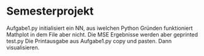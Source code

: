 # Semesterprojekt

Aufgabe1.py initialisiert ein NN, aus iwelchen Python Gründen funktioniert Mathplot in dem File aber nicht. Die MSE Ergebnisse werden aber geprinted
test.py Die Printausgabe aus Aufgabe1.py copy und pasten. Dann visualisieren.
